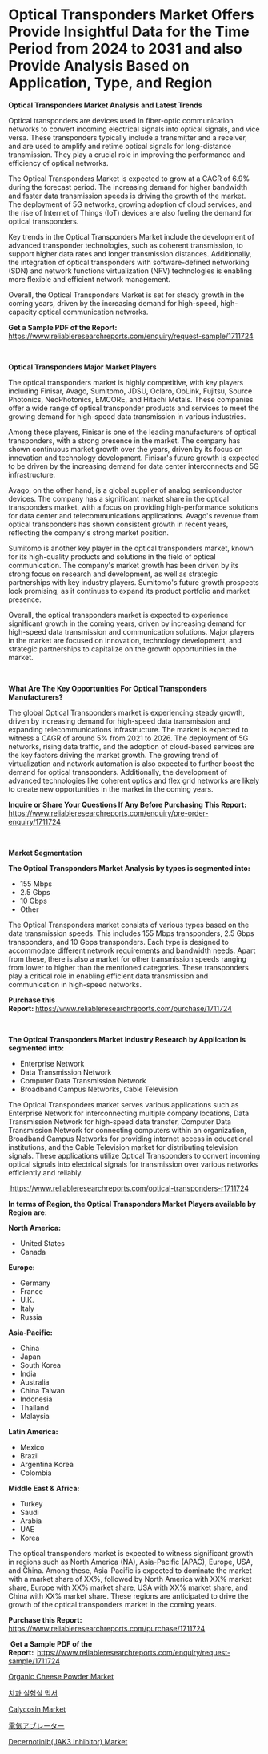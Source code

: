 <p><h1>Optical Transponders Market Offers Provide Insightful Data for the Time Period from 2024 to 2031 and also Provide Analysis Based on Application, Type, and Region</h1></p><p><strong>Optical Transponders Market Analysis and Latest Trends</strong></p>
<p><p>Optical transponders are devices used in fiber-optic communication networks to convert incoming electrical signals into optical signals, and vice versa. These transponders typically include a transmitter and a receiver, and are used to amplify and retime optical signals for long-distance transmission. They play a crucial role in improving the performance and efficiency of optical networks.</p><p>The Optical Transponders Market is expected to grow at a CAGR of 6.9% during the forecast period. The increasing demand for higher bandwidth and faster data transmission speeds is driving the growth of the market. The deployment of 5G networks, growing adoption of cloud services, and the rise of Internet of Things (IoT) devices are also fueling the demand for optical transponders.</p><p>Key trends in the Optical Transponders Market include the development of advanced transponder technologies, such as coherent transmission, to support higher data rates and longer transmission distances. Additionally, the integration of optical transponders with software-defined networking (SDN) and network functions virtualization (NFV) technologies is enabling more flexible and efficient network management.</p><p>Overall, the Optical Transponders Market is set for steady growth in the coming years, driven by the increasing demand for high-speed, high-capacity optical communication networks.</p></p>
<p><strong>Get a Sample PDF of the Report:&nbsp;</strong> <a href="https://www.reliableresearchreports.com/enquiry/request-sample/1711724">https://www.reliableresearchreports.com/enquiry/request-sample/1711724</a></p>
<p>&nbsp;</p>
<p><strong>Optical Transponders Major Market Players</strong></p>
<p><p>The optical transponders market is highly competitive, with key players including Finisar, Avago, Sumitomo, JDSU, Oclaro, OpLink, Fujitsu, Source Photonics, NeoPhotonics, EMCORE, and Hitachi Metals. These companies offer a wide range of optical transponder products and services to meet the growing demand for high-speed data transmission in various industries.</p><p>Among these players, Finisar is one of the leading manufacturers of optical transponders, with a strong presence in the market. The company has shown continuous market growth over the years, driven by its focus on innovation and technology development. Finisar's future growth is expected to be driven by the increasing demand for data center interconnects and 5G infrastructure.</p><p>Avago, on the other hand, is a global supplier of analog semiconductor devices. The company has a significant market share in the optical transponders market, with a focus on providing high-performance solutions for data center and telecommunications applications. Avago's revenue from optical transponders has shown consistent growth in recent years, reflecting the company's strong market position.</p><p>Sumitomo is another key player in the optical transponders market, known for its high-quality products and solutions in the field of optical communication. The company's market growth has been driven by its strong focus on research and development, as well as strategic partnerships with key industry players. Sumitomo's future growth prospects look promising, as it continues to expand its product portfolio and market presence.</p><p>Overall, the optical transponders market is expected to experience significant growth in the coming years, driven by increasing demand for high-speed data transmission and communication solutions. Major players in the market are focused on innovation, technology development, and strategic partnerships to capitalize on the growth opportunities in the market.</p></p>
<p>&nbsp;</p>
<p><strong>What Are The Key Opportunities For Optical Transponders Manufacturers?</strong></p>
<p><p>The global Optical Transponders market is experiencing steady growth, driven by increasing demand for high-speed data transmission and expanding telecommunications infrastructure. The market is expected to witness a CAGR of around 5% from 2021 to 2026. The deployment of 5G networks, rising data traffic, and the adoption of cloud-based services are the key factors driving the market growth. The growing trend of virtualization and network automation is also expected to further boost the demand for optical transponders. Additionally, the development of advanced technologies like coherent optics and flex grid networks are likely to create new opportunities in the market in the coming years.</p></p>
<p><strong>Inquire or Share Your Questions If Any Before Purchasing This Report:</strong> <a href="https://www.reliableresearchreports.com/enquiry/pre-order-enquiry/1711724">https://www.reliableresearchreports.com/enquiry/pre-order-enquiry/1711724</a></p>
<p>&nbsp;</p>
<p><strong>Market Segmentation</strong></p>
<p><strong>The Optical Transponders Market Analysis by types is segmented into:</strong></p>
<p><ul><li>155 Mbps</li><li>2.5 Gbps</li><li>10 Gbps</li><li>Other</li></ul></p>
<p><p>The Optical Transponders market consists of various types based on the data transmission speeds. This includes 155 Mbps transponders, 2.5 Gbps transponders, and 10 Gbps transponders. Each type is designed to accommodate different network requirements and bandwidth needs. Apart from these, there is also a market for other transmission speeds ranging from lower to higher than the mentioned categories. These transponders play a critical role in enabling efficient data transmission and communication in high-speed networks.</p></p>
<p><strong>Purchase this Report:&nbsp;</strong><a href="https://www.reliableresearchreports.com/purchase/1711724">https://www.reliableresearchreports.com/purchase/1711724</a></p>
<p>&nbsp;</p>
<p><strong>The Optical Transponders Market Industry Research by Application is segmented into:</strong></p>
<p><ul><li>Enterprise Network</li><li>Data Transmission Network</li><li>Computer Data Transmission Network</li><li>Broadband Campus Networks, Cable Television</li></ul></p>
<p><p>The Optical Transponders market serves various applications such as Enterprise Network for interconnecting multiple company locations, Data Transmission Network for high-speed data transfer, Computer Data Transmission Network for connecting computers within an organization, Broadband Campus Networks for providing internet access in educational institutions, and the Cable Television market for distributing television signals. These applications utilize Optical Transponders to convert incoming optical signals into electrical signals for transmission over various networks efficiently and reliably.</p></p>
<p><a href="https://www.reliableresearchreports.com/optical-transponders-r1711724">&nbsp;https://www.reliableresearchreports.com/optical-transponders-r1711724</a></p>
<p><strong>In terms of Region, the Optical Transponders Market Players available by Region are:</strong></p>
<p>
    <p> <strong> North America: </strong>
        <ul>
            <li>United States</li>
            <li>Canada</li>
        </ul>
        </p> 
    <p> <strong> Europe: </strong>
        <ul>
            <li>Germany</li>
            <li>France</li>
            <li>U.K.</li>
            <li>Italy</li>
            <li>Russia</li>
        </ul>
        </p> 
    <p> <strong> Asia-Pacific: </strong>
        <ul>
            <li>China</li>
            <li>Japan</li>
            <li>South Korea</li>
            <li>India</li>
            <li>Australia</li>
            <li>China Taiwan</li>
            <li>Indonesia</li>
            <li>Thailand</li>
            <li>Malaysia</li>
        </ul>
        </p> 
    <p> <strong> Latin America: </strong>
        <ul>
            <li>Mexico</li>
            <li>Brazil</li>
            <li>Argentina Korea</li>
            <li>Colombia</li>
        </ul>
        </p> 
    <p> <strong> Middle East & Africa: </strong>
        <ul>
            <li>Turkey</li>
            <li>Saudi</li>
            <li>Arabia</li>
            <li>UAE</li>
            <li>Korea</li>
        </ul>
    </p>
    </p>
<p><p>The optical transponders market is expected to witness significant growth in regions such as North America (NA), Asia-Pacific (APAC), Europe, USA, and China. Among these, Asia-Pacific is expected to dominate the market with a market share of XX%, followed by North America with XX% market share, Europe with XX% market share, USA with XX% market share, and China with XX% market share. These regions are anticipated to drive the growth of the optical transponders market in the coming years.</p></p>
<p><strong>Purchase this Report: </strong><a href="https://www.reliableresearchreports.com/purchase/1711724">https://www.reliableresearchreports.com/purchase/1711724</a></p>
<p>&nbsp;<strong>Get a Sample PDF of the Report:&nbsp;&nbsp;</strong><a href="https://www.reliableresearchreports.com/enquiry/request-sample/1711724">https://www.reliableresearchreports.com/enquiry/request-sample/1711724</a></p>
<p><strong></strong></p>
<p><p><a href="https://issuu.com/reportprime-2/docs/organic-cheese-powder-market-size-2030.pptx">Organic Cheese Powder Market</a></p><p><a href="https://github.com/sammyUltyylrich9067856/Market-Research-Report-List-2/blob/main/2673495107255.md">치과 실험실 믹서</a></p><p><a href="https://github.com/cameroneffertz/Market-Research-Report-List-1/blob/main/calycosin-market.md">Calycosin Market</a></p><p><a href="https://github.com/dawson566/Market-Research-Report-List-1/blob/main/8567312126980.md">電気アブレーター</a></p><p><a href="https://github.com/mbisetmhermsr/Market-Research-Report-List-2/blob/main/decernotinibjak3-inhibitor-market.md">Decernotinib(JAK3 Inhibitor) Market</a></p></p>